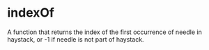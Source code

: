 # indexOf
A function that returns the index of the first occurrence of needle in haystack, or -1 if needle is not part of haystack.
